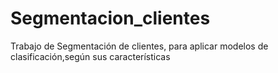# Segmentacion_clientes
Trabajo de Segmentación de clientes, para aplicar modelos de clasificación,según sus características
